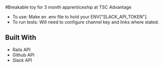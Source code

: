 #Breakable toy for 3 month apprenticeship at TSC Advantage

* To use: Make an .env file to hold your ENV["SLACK_API_TOKEN"].
* To run tests: Will need to configure channel key and links where stated.

## Built With

* Rails API
* Github API
* Slack API

